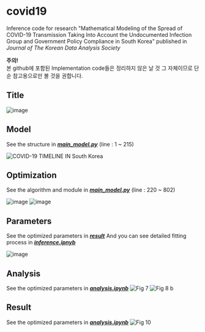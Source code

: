 # covid19
Inference code for research "Mathematical Modeling of the Spread of COVID-19 Transmission Taking Into Account the Undocumented Infection Group and Government Policy Compliance in South Korea" published in *Journal of The Korean Data Analysis Society*

**주의!**   
 본 github에 포함된 Implementation code들은 정리하지 않은 날 것 그 자체이므로 단순 참고용으로만 볼 것을 권합니다.


## Title
![image](https://user-images.githubusercontent.com/71121461/129678872-225e218b-d92a-469f-bdc3-b8c1bd599bea.png)

## Model
See the structure in [***main_model.py***](https://github.com/sjinu96/covid19/blob/main/main_model.py) (line : 1 ~ 215)

![COVID-19 TIMELINE IN South Korea](https://user-images.githubusercontent.com/71121461/129679076-bd37357c-0aa6-45ad-8da4-c04a1f53c325.png)

## Optimization
See the algorithm and module in [***main_model.py***](https://github.com/sjinu96/covid19/blob/main/main_model.py) (line : 220 ~ 802)

![image](https://user-images.githubusercontent.com/71121461/129679544-77076566-bbaa-4bbf-940e-604185c67ffd.png)
![image](https://user-images.githubusercontent.com/71121461/129679585-717463df-b2e4-4e4c-8534-909e34814baf.png)

## Parameters
See the optimized parameters in [***result***](https://github.com/sjinu96/covid19/tree/main/result)
And you can see detailed fitting process in [***inference.ipnyb***](https://github.com/sjinu96/covid19/blob/main/inference.ipynb)

![image](https://user-images.githubusercontent.com/71121461/129680055-35ef0f67-428a-4c4d-bf8b-1804da8da5d5.png)



## Analysis
See the optimized parameters in [***analysis.ipynb***](https://github.com/sjinu96/covid19/blob/main/analysis.ipynb)
![Fig 7](https://user-images.githubusercontent.com/71121461/129679277-4c9c5083-90d4-4e9d-9d59-b73637b2ecdc.png)
![Fig 8  b](https://user-images.githubusercontent.com/71121461/129679289-97022c82-f38f-4779-b09a-3c3316c7a6b6.png)
## Result
See the optimized parameters in [***analysis.ipynb***](https://github.com/sjinu96/covid19/blob/main/analysis.ipynb)
![Fig 10](https://user-images.githubusercontent.com/71121461/129679216-8f12d1c8-20ca-407b-8ec3-63f16dc4d962.png)

